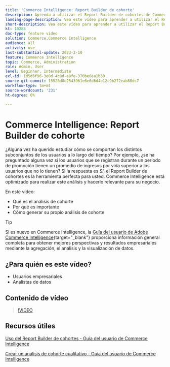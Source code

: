 ```yaml
---
title: 'Commerce Intelligence: Report Builder de cohorte'
description: Aprenda a utilizar el Report Builder de cohortes de Commerce Intelligence para crear informes y análisis optimizados que sean relevantes para su negocio.
landing-page-description: Vea este vídeo para aprender a utilizar el Report Builder de cohortes de Commerce Intelligence para crear informes y análisis optimizados que sean relevantes para su negocio.
short-description: Vea este vídeo para aprender a utilizar el Report Builder de cohortes de Commerce Intelligence para crear informes y análisis optimizados que sean relevantes para su negocio.
kt: 10288
doc-type: feature video
solution: Commerce,Commerce Intelligence
audience: all
activity: use
last-substantial-update: 2023-2-10
feature: Commerce Intelligence
topic: Commerce, Administration
role: Admin, User
level: Beginner, Intermediate
exl-id: 1d5d6f96-3e0d-4c0d-a8fe-370be6ea1b38
source-git-commit: 15528d0e2543961e6e6d6d4e12c9b272eab88dc7
workflow-type: tm+mt
source-wordcount: '231'
ht-degree: 0%

---
```


# Commerce Intelligence: Report Builder de cohorte

¿Alguna vez ha querido estudiar cómo se comportan los distintos subconjuntos de los usuarios a lo largo del tiempo? Por ejemplo, ¿se ha preguntado alguna vez si los usuarios que se registran durante un periodo de promoción tienen un promedio de ingresos por vida superior a los usuarios que no lo tienen? Si la respuesta es _Sí_, el Report Builder de cohortes es la herramienta perfecta para usted. Commerce Intelligence está optimizado para realizar este análisis y hacerlo relevante para su negocio.

En este vídeo:

- Qué es el análisis de cohorte
- Por qué es importante
- Cómo generar su propio análisis de cohorte

>[!TIP]
>
>Si es nuevo en Commerce Intelligence, la [Guía del usuario de Adobe Commerce Intelligence](https://experienceleague.adobe.com/docs/commerce-business-intelligence/mbi/guide-overview.html?lang=es){target="_blank"} proporciona información general completa para obtener mejores perspectivas y resultados empresariales mediante la agregación, el análisis y la visualización de datos.

## ¿Para quién es este vídeo?

- Usuarios empresariales
- Analistas de datos

## Contenido de vídeo

>[!VIDEO](https://video.tv.adobe.com/v/346394?quality=12&learn=on&captions=spa)

## Recursos útiles

[Uso del Report Builder de cohortes - Guía del usuario de Commerce Intelligence](https://experienceleague.adobe.com/docs/commerce-business-intelligence/mbi/analyze/sql/cohort-rpt-bldr.html?lang=es)

[Crear un análisis de cohorte cualitativo - Guía del usuario de Commerce Intelligence](https://experienceleague.adobe.com/docs/commerce-business-intelligence/mbi/analyze/sql/create-qual-cohort-analysis.html?lang=es)

